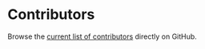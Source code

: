 # Contributors

Browse the [current list of contributors](https://github.com/LemonAppDev/konsist/graphs/contributors) directly on GitHub.

